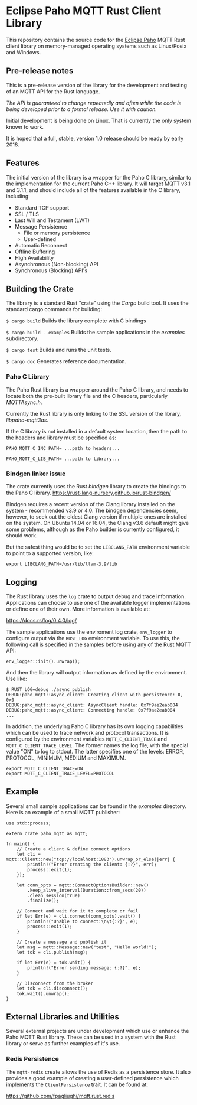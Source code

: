 # Eclipse Paho MQTT Rust Client Library

This repository contains the source code for the [Eclipse Paho](http://eclipse.org/paho) MQTT Rust client library on memory-managed operating systems such as Linux/Posix and Windows.

## Pre-release notes

This is a pre-release version of the library for the development and testing of an MQTT API for the Rust language.

_The API is guaranteed to change repeatedly and often while the code is being developed prior to a formal release. Use it with caution._

Initial development is being done on Linux. That is currently the only system known to work.

It is hoped that a full, stable, version 1.0 release should be ready by early 2018.

## Features

The initial version of the library is a wrapper for the Paho C library, similar to the implementation for the current Paho C++ library. It will target MQTT v3.1 and 3.1.1, and should include all of the features available in the C library, including:

* Standard TCP support
* SSL / TLS
* Last Will and Testament (LWT)
* Message Persistence 
  * File or memory persistence
  * User-defined
* Automatic Reconnect
* Offline Buffering
* High Availability
* Asynchronous (Non-blocking) API
* Synchronous (Blocking)  API's

## Building the Crate

The library is a standard Rust "crate" using the _Cargo_ build tool. It uses the standard cargo commands for building:

`$ cargo build`
Builds the library complete with C bindings

`$ cargo build --examples`
Builds the sample applications in the _examples_ subdirectory.

`$ cargo test`
Builds and runs the unit tests.

`$ cargo doc`
Generates reference documentation.

### Paho C Library

The Paho Rust library is a wrapper around the Paho C library, and needs to locate both the pre-built library file and the C headers, particularly _MQTTAsync.h_.

Currently the Rust library is only linking to the SSL version of the library, _libpaho-mqtt3as_.

If the C library is not installed in a default system location, then the path to the headers and library must be specified as:

`PAHO_MQTT_C_INC_PATH= ...path to headers...`

`PAHO_MQTT_C_LIB_PATH= ...path to library...` 

### Bindgen linker issue

The crate currently uses the Rust _bindgen_ library to create the bindings to the Paho C library.
https://rust-lang-nursery.github.io/rust-bindgen/

Bindgen requires a recent version of the Clang library installed on the system - recommended v3.9 or 4.0. The bindgen dependencies seem, however, to seek out the oldest Clang version if multiple ones are installed on the system. On Ubuntu 14.04 or 16.04, the Clang v3.6 default might give some problems, although as the Paho builder is currently configured, it should work.

But the safest thing would be to set the `LIBCLANG_PATH` environment variable to point to a supported version, like:
```
export LIBCLANG_PATH=/usr/lib/llvm-3.9/lib
```

## Logging

The Rust library uses the `log` crate to output debug and trace information. Applications can choose to use one of the available logger implementations or define one of their own. More information is available at:

https://docs.rs/log/0.4.0/log/

The sample applications use the enviroment log crate, `env_logger` to configure output via the `RUST_LOG` environment variable. To use this, the following call is specified in the samples before using any of the Rust MQTT API:

```
env_logger::init().unwrap();
```

And then the library will output information as defined by the environment. Use like:

```
$ RUST_LOG=debug ./async_publish
DEBUG:paho_mqtt::async_client: Creating client with persistence: 0, 0x0
DEBUG:paho_mqtt::async_client: AsyncClient handle: 0x7f9ae2eab004
DEBUG:paho_mqtt::async_client: Connecting handle: 0x7f9ae2eab004
...
```

In addition, the underlying Paho C library has its own logging capabilities which can be used to trace network and protocol transactions. It is configured by the environment variables `MQTT_C_CLIENT_TRACE` and `MQTT_C_CLIENT_TRACE_LEVEL`. The former names the log file, with the special value "ON" to log to stdout. The latter specifies one of the levels: ERROR, PROTOCOL, MINIMUM, MEDIUM and MAXIMUM.

```
export MQTT_C_CLIENT_TRACE=ON
export MQTT_C_CLIENT_TRACE_LEVEL=PROTOCOL
```

## Example

Several small sample applications can be found in the _examples_ directory. Here is an example of a small MQTT publisher:

```
use std::process;

extern crate paho_mqtt as mqtt;

fn main() {
    // Create a client & define connect options
    let cli = mqtt::Client::new("tcp://localhost:1883").unwrap_or_else(|err| {
        println!("Error creating the client: {:?}", err);
        process::exit(1);
    });

    let conn_opts = mqtt::ConnectOptionsBuilder::new()
        .keep_alive_interval(Duration::from_secs(20))
        .clean_session(true)
        .finalize();

    // Connect and wait for it to complete or fail
    if let Err(e) = cli.connect(conn_opts).wait() {
        println!("Unable to connect:\n\t{:?}", e);
        process::exit(1);
    }

    // Create a message and publish it
    let msg = mqtt::Message::new("test", "Hello world!");
    let tok = cli.publish(msg);

    if let Err(e) = tok.wait() {
        println!("Error sending message: {:?}", e);
    }

    // Disconnect from the broker
    let tok = cli.disconnect();
    tok.wait().unwrap();
}
```

## External Libraries and Utilities

Several external projects are under development which use or enhance the Paho MQTT Rust library. These can be used in a system with the Rust library or serve as further examples of it's use.

### Redis Persistence

The `mqtt-redis` create allows the use of Redis as a persistence store. It also provides a good example of creating a user-defined persistence which implements the `ClientPersistence` trait. It can be found at:

https://github.com/fpagliughi/mqtt.rust.redis
